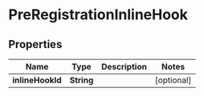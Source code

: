 

# PreRegistrationInlineHook


## Properties

| Name | Type | Description | Notes |
|------------ | ------------- | ------------- | -------------|
|**inlineHookId** | **String** |  |  [optional] |




